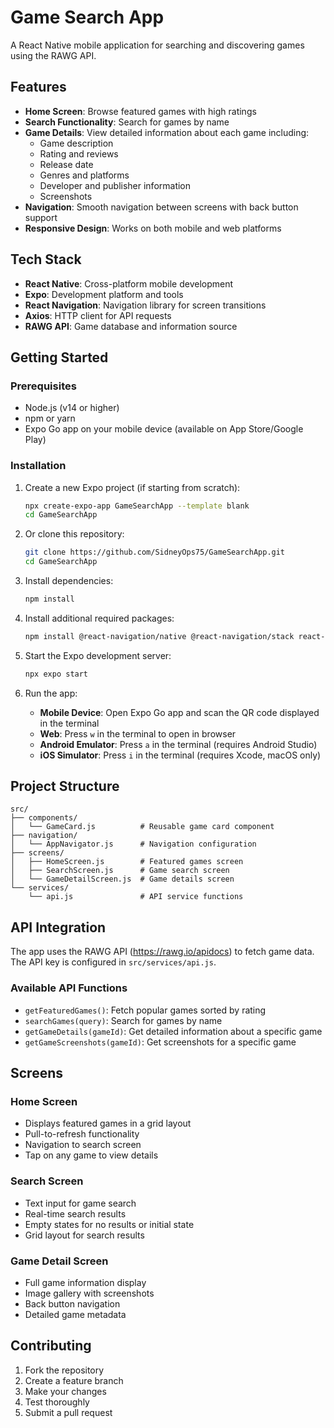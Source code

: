 # Game Search App

A React Native mobile application for searching and discovering games using the RAWG API.

## Features

- **Home Screen**: Browse featured games with high ratings
- **Search Functionality**: Search for games by name
- **Game Details**: View detailed information about each game including:
  - Game description
  - Rating and reviews
  - Release date
  - Genres and platforms
  - Developer and publisher information
  - Screenshots
- **Navigation**: Smooth navigation between screens with back button support
- **Responsive Design**: Works on both mobile and web platforms

## Tech Stack

- **React Native**: Cross-platform mobile development
- **Expo**: Development platform and tools
- **React Navigation**: Navigation library for screen transitions
- **Axios**: HTTP client for API requests
- **RAWG API**: Game database and information source

## Getting Started

### Prerequisites

- Node.js (v14 or higher)
- npm or yarn
- Expo Go app on your mobile device (available on App Store/Google Play)

### Installation

1. Create a new Expo project (if starting from scratch):
   ```bash
   npx create-expo-app GameSearchApp --template blank
   cd GameSearchApp
   ```

2. Or clone this repository:
   ```bash
   git clone https://github.com/SidneyOps75/GameSearchApp.git
   cd GameSearchApp
   ```

3. Install dependencies:
   ```bash
   npm install
   ```

4. Install additional required packages:
   ```bash
   npm install @react-navigation/native @react-navigation/stack react-native-screens react-native-safe-area-context react-native-gesture-handler axios
   ```

5. Start the Expo development server:
   ```bash
   npx expo start
   ```

5. Run the app:
   - **Mobile Device**: Open Expo Go app and scan the QR code displayed in the terminal
   - **Web**: Press `w` in the terminal to open in browser
   - **Android Emulator**: Press `a` in the terminal (requires Android Studio)
   - **iOS Simulator**: Press `i` in the terminal (requires Xcode, macOS only)

## Project Structure

```
src/
├── components/
│   └── GameCard.js          # Reusable game card component
├── navigation/
│   └── AppNavigator.js      # Navigation configuration
├── screens/
│   ├── HomeScreen.js        # Featured games screen
│   ├── SearchScreen.js      # Game search screen
│   └── GameDetailScreen.js  # Game details screen
└── services/
    └── api.js               # API service functions
```

## API Integration

The app uses the RAWG API (https://rawg.io/apidocs) to fetch game data. The API key is configured in `src/services/api.js`.

### Available API Functions

- `getFeaturedGames()`: Fetch popular games sorted by rating
- `searchGames(query)`: Search for games by name
- `getGameDetails(gameId)`: Get detailed information about a specific game
- `getGameScreenshots(gameId)`: Get screenshots for a specific game

## Screens

### Home Screen
- Displays featured games in a grid layout
- Pull-to-refresh functionality
- Navigation to search screen
- Tap on any game to view details

### Search Screen
- Text input for game search
- Real-time search results
- Empty states for no results or initial state
- Grid layout for search results

### Game Detail Screen
- Full game information display
- Image gallery with screenshots
- Back button navigation
- Detailed game metadata


## Contributing

1. Fork the repository
2. Create a feature branch
3. Make your changes
4. Test thoroughly
5. Submit a pull request

